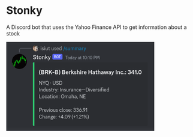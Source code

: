 # Stonky

A Discord bot that uses the Yahoo Finance API to get information about a stock

![Screenshot](example.png)
